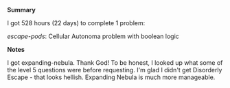 **Summary**

I got 528 hours (22 days) to complete 1 problem:

*escape-pods*: Cellular Autonoma problem with boolean logic

**Notes**

I got expanding-nebula. Thank God! To be honest, I looked up what some of the level 5 questions were before requesting. I'm glad I didn't get Disorderly Escape - that looks hellish. Expanding Nebula is much more manageable. 

